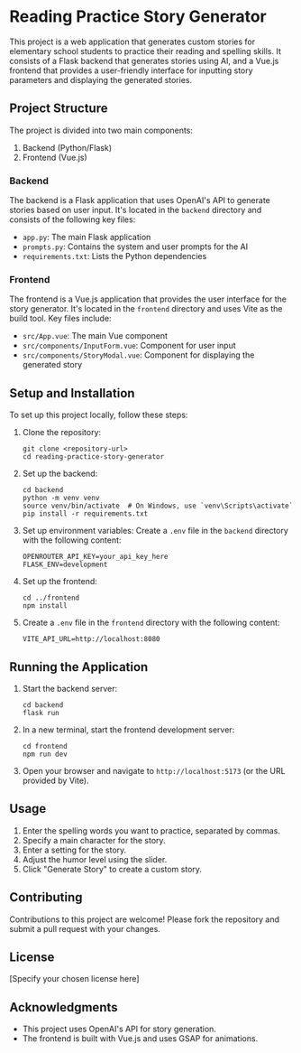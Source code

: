 # Reading Practice Story Generator

This project is a web application that generates custom stories for elementary school students to practice their reading and spelling skills. It consists of a Flask backend that generates stories using AI, and a Vue.js frontend that provides a user-friendly interface for inputting story parameters and displaying the generated stories.

## Project Structure

The project is divided into two main components:

1. Backend (Python/Flask)
2. Frontend (Vue.js)

### Backend

The backend is a Flask application that uses OpenAI's API to generate stories based on user input. It's located in the `backend` directory and consists of the following key files:

- `app.py`: The main Flask application
- `prompts.py`: Contains the system and user prompts for the AI
- `requirements.txt`: Lists the Python dependencies

### Frontend

The frontend is a Vue.js application that provides the user interface for the story generator. It's located in the `frontend` directory and uses Vite as the build tool. Key files include:

- `src/App.vue`: The main Vue component
- `src/components/InputForm.vue`: Component for user input
- `src/components/StoryModal.vue`: Component for displaying the generated story

## Setup and Installation

To set up this project locally, follow these steps:

1. Clone the repository:
   ```
   git clone <repository-url>
   cd reading-practice-story-generator
   ```

2. Set up the backend:
   ```
   cd backend
   python -m venv venv
   source venv/bin/activate  # On Windows, use `venv\Scripts\activate`
   pip install -r requirements.txt
   ```

3. Set up environment variables:
   Create a `.env` file in the `backend` directory with the following content:
   ```
   OPENROUTER_API_KEY=your_api_key_here
   FLASK_ENV=development
   ```

4. Set up the frontend:
   ```
   cd ../frontend
   npm install
   ```

5. Create a `.env` file in the `frontend` directory with the following content:
   ```
   VITE_API_URL=http://localhost:8080
   ```

## Running the Application

1. Start the backend server:
   ```
   cd backend
   flask run
   ```

2. In a new terminal, start the frontend development server:
   ```
   cd frontend
   npm run dev
   ```

3. Open your browser and navigate to `http://localhost:5173` (or the URL provided by Vite).

## Usage

1. Enter the spelling words you want to practice, separated by commas.
2. Specify a main character for the story.
3. Enter a setting for the story.
4. Adjust the humor level using the slider.
5. Click "Generate Story" to create a custom story.

## Contributing

Contributions to this project are welcome! Please fork the repository and submit a pull request with your changes.

## License

[Specify your chosen license here]

## Acknowledgments

- This project uses OpenAI's API for story generation.
- The frontend is built with Vue.js and uses GSAP for animations.